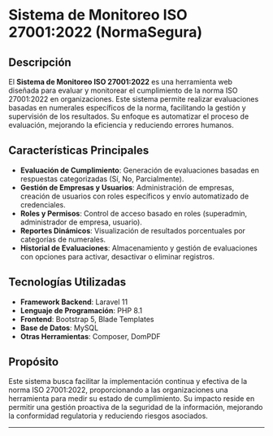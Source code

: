 # Sistema de Monitoreo ISO 27001:2022 (NormaSegura)

## Descripción
El **Sistema de Monitoreo ISO 27001:2022** es una herramienta web diseñada para evaluar y monitorear el cumplimiento de la norma ISO 27001:2022 en organizaciones. Este sistema permite realizar evaluaciones basadas en numerales específicos de la norma, facilitando la gestión y supervisión de los resultados. Su enfoque es automatizar el proceso de evaluación, mejorando la eficiencia y reduciendo errores humanos.

## Características Principales
- **Evaluación de Cumplimiento**: Generación de evaluaciones basadas en respuestas categorizadas (Sí, No, Parcialmente).
- **Gestión de Empresas y Usuarios**: Administración de empresas, creación de usuarios con roles específicos y envío automatizado de credenciales.
- **Roles y Permisos**: Control de acceso basado en roles (superadmin, administrador de empresa, usuario).
- **Reportes Dinámicos**: Visualización de resultados porcentuales por categorías de numerales.
- **Historial de Evaluaciones**: Almacenamiento y gestión de evaluaciones con opciones para activar, desactivar o eliminar registros.

## Tecnologías Utilizadas
- **Framework Backend**: Laravel 11
- **Lenguaje de Programación**: PHP 8.1
- **Frontend**: Bootstrap 5, Blade Templates
- **Base de Datos**: MySQL
- **Otras Herramientas**: Composer, DomPDF


## Propósito
Este sistema busca facilitar la implementación continua y efectiva de la norma ISO 27001:2022, proporcionando a las organizaciones una herramienta para medir su estado de cumplimiento. Su impacto reside en permitir una gestión proactiva de la seguridad de la información, mejorando la conformidad regulatoria y reduciendo riesgos asociados.

---

